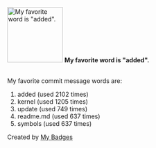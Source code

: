 <img src="https://my-badges.github.io/my-badges/favorite-word.png" alt="My favorite word is &quot;added&quot;." title="My favorite word is &quot;added&quot;." width="128">
<strong>My favorite word is &quot;added&quot;.</strong>
<br><br>

My favorite commit message words are:

1. added (used 2102 times)
2. kernel (used 1205 times)
3. update (used 749 times)
4. readme.md (used 637 times)
5. symbols (used 637 times)


Created by <a href="https://github.com/my-badges/my-badges">My Badges</a>